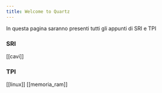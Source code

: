 ```yaml
---
title: Welcome to Quartz
---
```

In questa pagina saranno presenti tutti gli appunti di SRI e TPI


### **SRI**

[[cavi]]


### **TPI**

[[linux]]
[[memoria_ram]]
